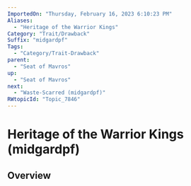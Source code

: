 ```yaml
---
ImportedOn: "Thursday, February 16, 2023 6:10:23 PM"
Aliases:
  - "Heritage of the Warrior Kings"
Category: "Trait/Drawback"
Suffix: "midgardpf"
Tags:
  - "Category/Trait-Drawback"
parent:
  - "Seat of Mavros"
up:
  - "Seat of Mavros"
next:
  - "Waste-Scarred (midgardpf)"
RWtopicId: "Topic_7846"
---
```

# Heritage of the Warrior Kings (midgardpf)
## Overview
